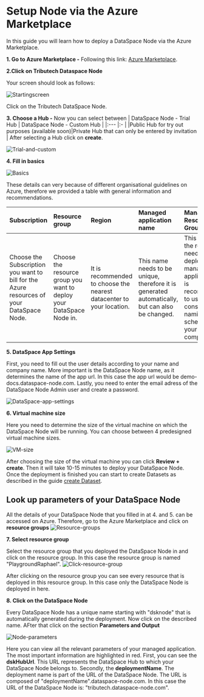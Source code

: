 # Setup Node via the Azure Marketplace

In this guide you will learn how to deploy a DataSpace Node via the Azure Marketplace.

**1. Go to Azure Marketplace -** Following this link: <a href="https://portal.azure.com/#blade/Microsoft_Azure_Marketplace/MarketplaceOffersBlade/selectedMenuItemId/home/searchQuery/Tributech" target="_blank">Azure Marketplace</a>.

**2.Click on Tributech Dataspace Node** 

Your screen should look as follows: 

![Startingscreen](img/setup-node-azure-startingscreen.png)

Click on the Tributech DataSpace Node.

**3. Choose a Hub -** Now you can select between 
| DataSpace Node - Trial Hub    | DataSpace Node - Custom Hub   |
|:---                           |:-                           |
|Public Hub for try out purposes (available soon)|Private Hub that can only be entered by invitation |
After selecting a Hub click on **create**.

![Trial-and-custom](img/setup-node-azure-trial-and-custom-hub.png)

**4. Fill in basics** 

![Basics](img/setup-node-azure-basics.png)

These details can very because of different organisational guidelines on Azure, therefore we provided a table with general information and recommendations.

|Subscription   |Resource group | Region    |Managed application name   |Managed Resource Group|
|:-|:-|:-|:-|:-|
|Choose the Subscription you want to bill for the Azure resources of your DataSpace Node.|Choose the resource group you want to deploy your DataSpace Node in.|It is recommended to choose the nearest datacenter to your location.|This name needs to be unique, therefore it is generated automatically, but can also be changed.|This holds all the resources needed for deploying a managed application. It is recommended to use a consistent naming scheme within your company.

**5. DataSpace App Settings**

First, you need to fill out the user details according to your name and company name. 
More important is the DataSpace Node name, as it determines the name of the app url. In this case the app url would be demo-docs.dataspace-node.com.
Lastly, you need to enter the email adress of the DataSpace Node Admin user and create a password.

![DataSpace-app-settings](img/setup-node-azure-dataspace-app-settings.png)

**6. Virtual machine size**

Here you need to determine the size of the virtual machine on which the DataSpace Node will be running. You can choose between 4 predesigned virtual machine sizes. 

![VM-size](img/setup-node-azure-vm-size.png)

After choosing the size of the virtual machine you can click **Review + create**. 
Then it will take 10-15 minutes to deploy your DataSpace Node. Once the deployment is finished you can start to create Datasets as described in the guide [create Dataset](guides/guide-create-dataset).

## Look up parameters of your DataSpace Node

All the details of your DataSpace Node that you filled in at 4. and 5. can be accessed on Azure. 
Therefore, go to the Azure Marketplace and click on **resource groups**
![Resource-groups](img/setup-node-azure-resource-groups.png)

**7. Select resource group** 

Select the resource group that you deployed the DataSpace Node in and click on the resource group. In this case the resource group is named "PlaygroundRaphael".
![Click-resource-group](img/setup-node-azure-click-resource-group.png)

After clicking on the resource group you can see every resource that is deployed in this resource group. In this case only the DataSpace Node is deployed in here.

**8. Click on the DataSpace Node**

Every DataSpace Node has a unique name starting with "dsknode" that is automatically generated during the deployment. Now click on the described name. AFter that click on the section **Parameters and Output**

![Node-parameters](img/setup-node-azure-parameters.png)

Here you can view all the relevant parameters of your managed application. The most important information are highlighted in red. 
First, you can see the **dskHubUrl**. This URL represents the DataSpace Hub to which your DataSpace Node belongs to.
Secondly, the **deploymentName**. The deployment name is part of the URL of the DataSpace Node. The URL is composed of "deploymentName".dataspace-node.com.
In this case the URL of the DataSpace Node is: "tributech.dataspace-node.com".